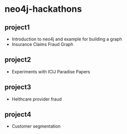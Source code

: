 # neo4j-hackathons

## project1
- Introduction to neo4j and example for building a graph
- Insurance Claims Fraud Graph
## project2
- Experiments with ICIJ Paradise Papers

## project3
- Helthcare provider fraud

## project4
- Customer segmentation